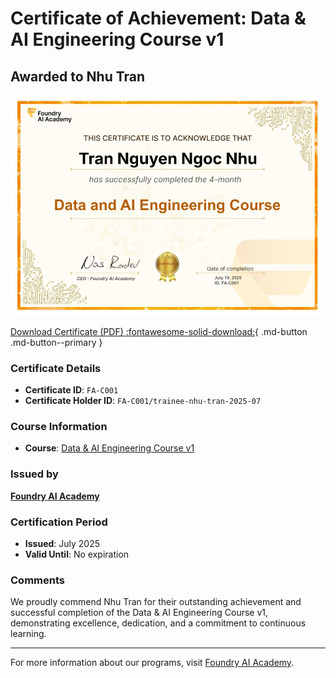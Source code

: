 # Certificate of Achievement: Data & AI Engineering Course v1

## Awarded to **Nhu Tran**

![Certificate Image](trainee-nhu-tran-2025-07.png)

[Download Certificate (PDF) :fontawesome-solid-download:](trainee-nhu-tran-2025-07.pdf){ .md-button .md-button--primary }

### Certificate Details
- **Certificate ID**: `FA-C001`
- **Certificate Holder ID**: `FA-C001/trainee-nhu-tran-2025-07`

### Course Information
- **Course**: [Data & AI Engineering Course v1](https://www.foundry.academy/)

### Issued by
[**Foundry AI Academy**](https://www.foundry.academy/)

### Certification Period
- **Issued**: July 2025
- **Valid Until**: No expiration

### Comments
We proudly commend Nhu Tran for their outstanding achievement and successful completion of the Data & AI Engineering Course v1, demonstrating excellence, dedication, and a commitment to continuous learning.

---

For more information about our programs, visit [Foundry AI Academy](https://www.foundry.academy/).